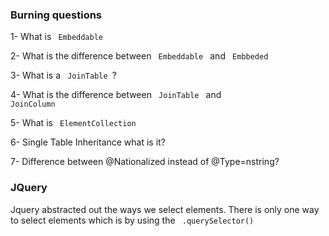 ### Burning questions

1- What is <code> Embeddable </code>

2- What is the difference between <code> Embeddable </code> and <code> Embbeded </code>

3- What is a <code> JoinTable </code>? 

4- What is the difference between <code> JoinTable </code> and <code> JoinColumn </code>

5- What is <code> ElementCollection </code>

6- Single Table Inheritance  what is it? 

7- Difference between @Nationalized instead of @Type=nstring? 

### JQuery 


Jquery abstracted out the ways we select elements. There is only one way to select elements which is by using the <code> .querySelector() </codde> 


